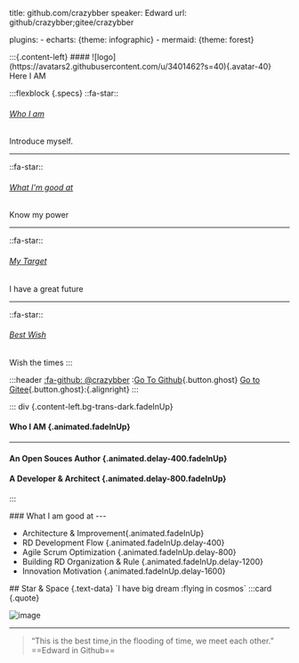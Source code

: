 title: github.com/crazybber
speaker: Edward
url:  github/crazybber;gitee/crazybber

plugins:
    - echarts: {theme: infographic}
    - mermaid: {theme: forest}


<slide image="https://avatars1.githubusercontent.com/u/3401462 .right">
:::{.content-left}
####  ![logo](https://avatars2.githubusercontent.com/u/3401462?s=40){.avatar-40} Here I AM

:::flexblock {.specs}
::fa-star::
###### [Who I am](#slide=2)
Introduce myself.

---
::fa-star::
###### [What I'm good at](#slide=3)
Know my power

---
::fa-star::
###### [My Target](#slide=4)
I have a great future

---
::fa-star::
###### [Best Wish](#slide=5)
Wish the times
:::


:::header
[:fa-github: @crazybber](https://github.com/crazybber/about) :[Go To Github](https://github.com/crazybber){.button.ghost} [Go to Gitee](https://gitee.com/crazybber){.button.ghost}:{.alignright}
:::

<slide image="https://source.unsplash.com/yssUhIxbUZA/">

::: div {.content-left.bg-trans-dark.fadeInUp}
#### Who I AM {.animated.fadeInUp}

---

#### **An Open Souces Author** {.animated.delay-400.fadeInUp}

#### A Developer & Architect {.animated.delay-800.fadeInUp}

:::


<slide class="bg-gradient-r" :class=" size-40 aligncenter" image="https://cn.bing.com/az/hprichbg/rb/WinterLynx_ZH-CN7158207296_1920x1080.jpg .dark">
### What I am good at
---

* Architecture & Improvement{.animated.fadeInUp}
* RD Development Flow {.animated.fadeInUp.delay-400}
* Agile Scrum Optimization {.animated.fadeInUp.delay-800}
* Building RD Organization & Rule {.animated.fadeInUp.delay-1200}
* Innovation Motivation {.animated.fadeInUp.delay-1600}

<slide class="bg-black aligncenter" image="https://source.unsplash.com/n9WPPWiPPJw/ .anim">
## Star & Space {.text-data}
`I have big dream :flying in cosmos`

<slide>
:::card {.quote}



![image](https://webslides.tv/static/images/davinci.png)

---
> “This is the best time,in the flooding of time, we meet each other.”
> ==Edward in Github==

